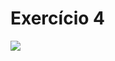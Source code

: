 # Exercício 4

![](https://uploaddeimagens.com.br/images/003/846/116/original/Sem_t%C3%ADtulo.png?1651093468)